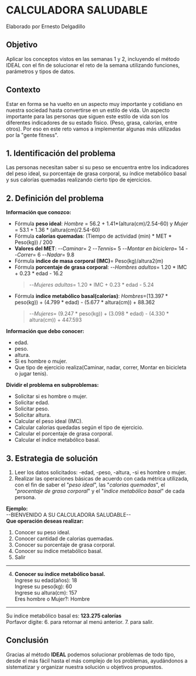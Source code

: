 # CALCULADORA SALUDABLE
Elaborado por Ernesto Delgadillo
## Objetivo
Aplicar los conceptos vistos en las semanas 1 y 2, incluyendo el método IDEAL con el fin de solucionar el reto de la semana utilizando funciones, parámetros y tipos de datos.
## Contexto
Estar en forma se ha vuelto en un aspecto muy importante y cotidiano en nuestra sociedad hasta convertirse en un estilo de vida. Un aspecto importante para las personas que siguen este estilo de vida son los diferentes indicadores de su estado físico. (Peso, grasa, calorías, entre otros). Por eso en este reto vamos a implementar algunas más utilizadas por la "gente fitness".

## 1. Identificación del problema
Las personas necesitan saber si su peso se encuentra entre los indicadores del peso ideal, su porcentaje de grasa corporal, su índice metabólico basal y sus calorías quemadas realizando cierto tipo de ejercicios.
## 2. Definición del problema
**Información que conozco:**  
+ Fórmula **peso ideal**: *Hombre* = 56.2 + 1.41*(altura(cm)/2.54-60) y *Mujer* = 53.1 + 1.36 * (altura(cm)/2.54-60)
+ Fórmula **calorías quemadas**: (Tiempo de actividad (min) * MET * Peso(kg)) / 200
+ **Valores del MET**: --*Caminar*= 2  --*Tennis*= 5 --*Montar en biciclera*= 14 --*Correr*= 6 --*Nadar*= 9.8
+ Fórmula **indice de masa corporal (IMC)**= Peso(kg)/altura2(m)
+ Fórmula **porcentaje de grasa corporal**: --*Hombres adultos*= 1.20 * IMC + 0.23 * edad - 16.2
  > --*Mujeres adultas*= 1.20 * IMC + 0.23 * edad - 5.24
+ Fórmula **indice metabólico basal(calorías)**: *Hombres*=(13.397 * peso(kg)) + (4.799 * edad) - (5.677 * altura(cm)) + 88.362
  >--*Mujeres*= (9.247 * peso(kg)) + (3.098 * edad) - (4.330 * altura(cm)) + 447.593
  
**Información que debo conocer:**  
+ edad.
+ peso.
+ altura.
+ Si es hombre o mujer.
+ Que tipo de ejercicio realiza(Caminar, nadar, correr, Montar en bicicleta o jugar tenis).

**Dividir el problema en subproblemas:**
+ Solicitar si es hombre o mujer.
+ Solicitar edad.
+ Solicitar peso.
+ Solicitar altura.
+ Calcular el peso ideal (IMC).
+ Calcular calorias quedadas según el tipo de ejercicio.
+ Calcular el porcentaje de grasa corporal.
+ Calcular el índice metabólico basal.
## 3. Estrategia de solución
1. Leer los datos solicitados: -edad, -peso, -altura, -si es hombre o mujer.
2. Realizar las operaciones básicas de acuerdo con cada métrica utilizada, con el fin de saber el "*peso ideal*", las "*calorias quemadas*", el "*procentaje de grasa corporal*" y el "*índice metabólico basal*" de cada persona.

**Ejemplo:**  
--BIENVENIDO A SU CALCULADORA SALUDABLE--  
**Que operación deseas realizar:**
1. Conocer su peso ideal.
2. Conocer cantidad de calorias quemadas.
3. Conocer su porcentaje de grasa corporal.
4. Conocer su índice metabólico basal.
5. Salir
-----------------------------------------
4. **Conocer su índice metabólico basal.**  
Ingrese su edad(años): 18  
Ingrese su peso(kg): 60  
Ingrese su altura(cm): 157  
Eres hombre o Mujer?: Hombre
------------------------------------------
Su indice metabólico basal es: **123.275 calorías**  
Porfavor digite:
6. para retornar al menú anterior.
7. para salir.
## Conclusión
Gracias al método **IDEAL** podemos solucionar problemas de todo tipo, desde el más fácil hasta el más complejo de los problemas, ayudándonos a sistematizar y organizar nuestra solución u objetivos propuestos.